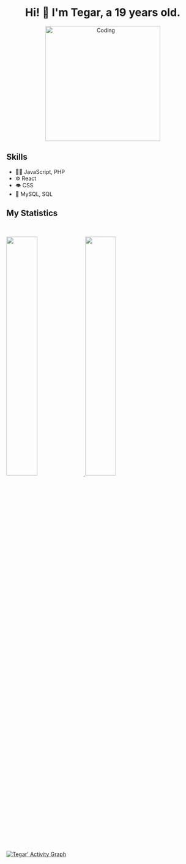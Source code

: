 <h1 align="center">
 Hi! 👋
<b>I'm Tegar, a 19 years old.</b>
</h1>

<p align="center">
<img  alt="Coding" width="300" src="https://cdn.dribbble.com/users/1162077/screenshots/3848914/programmer.gif">
</p>


## Skills
- 👨‍💻 JavaScript, PHP
- ⚙️ React
- 👁️ CSS
- 💽 MySQL, SQL

## My Statistics

<br/>
<p align="left">
  <a href="https://TegarRizky123/">
  <img width="40%" src="https://github-readme-stats.vercel.app/api?username=TegarRizky123&show_icons=true&theme=gruvbox&hide_border=true" />
    <img width="40%" src="https://github-readme-streak-stats.herokuapp.com/?user=TegarRizky123&theme=gruvbox&hide_border=true" />
  </a>
</p>
<br>

[![Tegar' Activity Graph](https://activity-graph.herokuapp.com/graph?username=TegarRizky123&custom_title=Tegar%20Rizky%20Contribution%20Graph&theme=gruvbox&bg_color=282828&hide_border=true&line=d1a01f&point=c58545)](https://TegarRizky123.dev)
